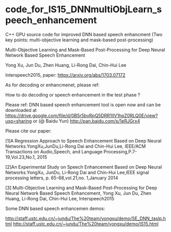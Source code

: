 # code_for_IS15_DNNmultiObjLearn_speech_enhancement

C++ GPU source code for improved DNN based speech enhancment (Two key points: multi-objective learning and mask-based post-processing)


Multi-Objective Learning and Mask-Based Post-Processing for Deep Neural Network Based Speech Enhancement

Yong Xu, Jun Du, Zhen Huang, Li-Rong Dai, Chin-Hui Lee

Interspeech2015, paper: https://arxiv.org/abs/1703.07172

As for decoding or enhancmenet, please ref: 

How to do decoding or speech enhancement in the test phase ?

Please ref: DNN based speech enhancement tool is open now and can be downloaded at https://drive.google.com/file/d/0B5r5bvRpQ5DRR1lIV1hpZ0RLQ0E/view?usp=sharing
or (@ Baidu Yun) http://pan.baidu.com/s/1eRJGrx4

Please cite our paper:

[1]A Regression Approach to Speech Enhancement Based on Deep Neural Networks.YongXu,JunDu,Li-Rong Dai and Chin-Hui Lee, IEEE/ACM Transactions on Audio,Speech, and Language Processing,P.7-19,Vol.23,No.1, 2015

[2]An Experimental Study on Speech Enhancement Based on Deep Neural Networks.YongXu, JunDu, Li-Rong Dai and Chin-Hui Lee,IEEE signal processing letters, p. 65-68,vol.21,no. 1,January 2014

[3] Multi-Objective Learning and Mask-Based Post-Processing for Deep Neural Network Based Speech Enhancement, Yong Xu, Jun Du, Zhen Huang, Li-Rong Dai, Chin-Hui Lee, Interspeech2015

Some DNN based speech enhancemen demos:

http://staff.ustc.edu.cn/~jundu/The%20team/yongxu/demo/SE_DNN_taslp.html http://staff.ustc.edu.cn/~jundu/The%20team/yongxu/demo/IS15.html
